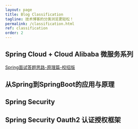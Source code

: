 ```yaml
---
layout: page
title: Blog Classification
tagline: 技术博客的分类浏览更轻松！
permalink: /classification.html
ref: classification 
order: 2
---
```

## Spring Cloud + Cloud Alibaba 微服务系列
[Spring面试答题思路-原理篇-校招版](https://hansomehu.github.io/spring-interview-basic.html)
## 从Spring到SpringBoot的应用与原理
## Spring Security
## Spring Security Oauth2 认证授权框架
